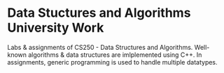 # Data Stuctures and Algorithms University Work
Labs & assignments of CS250 - Data Structures and Algorithms.
Well-known algorithms & data structures are imlplemented using C++. In assignments, generic programming is used to handle multiple datatypes.

